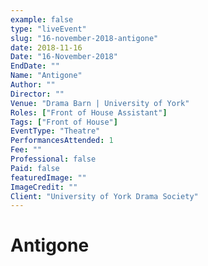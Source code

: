 ```yaml
---
example: false
type: "liveEvent"
slug: "16-november-2018-antigone"
date: 2018-11-16
Date: "16-November-2018"
EndDate: ""
Name: "Antigone"
Author: ""
Director: ""
Venue: "Drama Barn | University of York"
Roles: ["Front of House Assistant"]
Tags: ["Front of House"]
EventType: "Theatre"
PerformancesAttended: 1
Fee: ""
Professional: false
Paid: false
featuredImage: ""
ImageCredit: ""
Client: "University of York Drama Society"
---
```


# Antigone

